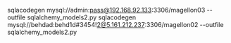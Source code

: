 




sqlacodegen mysql://admin:pass@192.168.92.133:3306/magellon03 --outfile sqlalchemy_models2.py
sqlacodegen mysql://behdad:behd1d#3454!2@5.161.212.237:3306/magellon02 --outfile sqlalchemy_models2.py